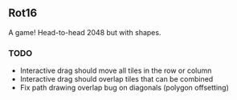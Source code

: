 ## Rot16

A game! Head-to-head 2048 but with shapes.

### TODO

* Interactive drag should move all tiles in the row or column
* Interactive drag should overlap tiles that can be combined
* Fix path drawing overlap bug on diagonals (polygon offsetting)